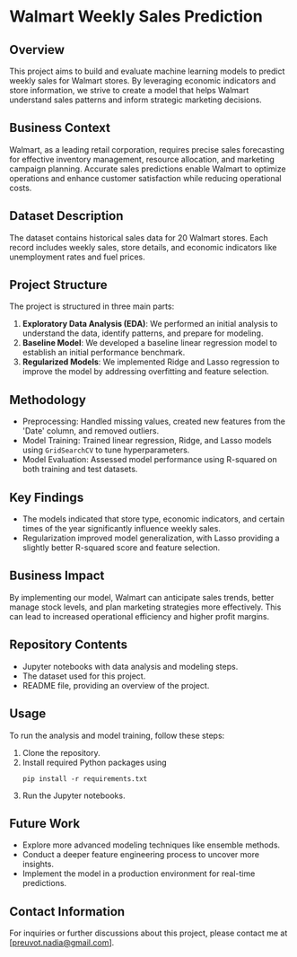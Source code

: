# Walmart Weekly Sales Prediction

## Overview
This project aims to build and evaluate machine learning models to predict weekly sales for Walmart stores. By leveraging economic indicators and store information, we strive to create a model that helps Walmart understand sales patterns and inform strategic marketing decisions.

## Business Context
Walmart, as a leading retail corporation, requires precise sales forecasting for effective inventory management, resource allocation, and marketing campaign planning. Accurate sales predictions enable Walmart to optimize operations and enhance customer satisfaction while reducing operational costs.

## Dataset Description
The dataset contains historical sales data for 20 Walmart stores. Each record includes weekly sales, store details, and economic indicators like unemployment rates and fuel prices.

## Project Structure
The project is structured in three main parts:
1. **Exploratory Data Analysis (EDA)**: We performed an initial analysis to understand the data, identify patterns, and prepare for modeling.
2. **Baseline Model**: We developed a baseline linear regression model to establish an initial performance benchmark.
3. **Regularized Models**: We implemented Ridge and Lasso regression to improve the model by addressing overfitting and feature selection.

## Methodology
- Preprocessing: Handled missing values, created new features from the 'Date' column, and removed outliers.
- Model Training: Trained linear regression, Ridge, and Lasso models using `GridSearchCV` to tune hyperparameters.
- Model Evaluation: Assessed model performance using R-squared on both training and test datasets.

## Key Findings
- The models indicated that store type, economic indicators, and certain times of the year significantly influence weekly sales.
- Regularization improved model generalization, with Lasso providing a slightly better R-squared score and feature selection.

## Business Impact
By implementing our model, Walmart can anticipate sales trends, better manage stock levels, and plan marketing strategies more effectively. This can lead to increased operational efficiency and higher profit margins.

## Repository Contents
- Jupyter notebooks with data analysis and modeling steps.
-  The dataset used for this project.
- README file, providing an overview of the project.

## Usage
To run the analysis and model training, follow these steps:
1. Clone the repository.
2. Install required Python packages using
   ```
   pip install -r requirements.txt
   ```
3. Run the Jupyter notebooks.

## Future Work
- Explore more advanced modeling techniques like ensemble methods.
- Conduct a deeper feature engineering process to uncover more insights.
- Implement the model in a production environment for real-time predictions.

## Contact Information
For inquiries or further discussions about this project, please contact me at [preuvot.nadia@gmail.com].

